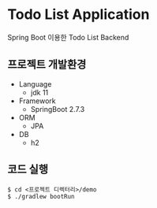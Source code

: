 # Todo List Application
Spring Boot 이용한 Todo List Backend

## 프로젝트 개발환경

- Language
  - jdk 11
- Framework
  - SpringBoot 2.7.3
- ORM
  - JPA
- DB
  - h2

## 코드 실행

```
$ cd <프로젝트 디렉터리>/demo
$ ./gradlew bootRun
```
